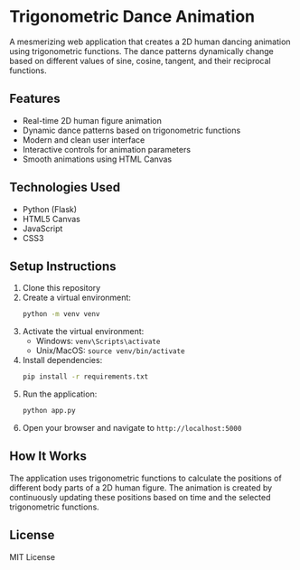 # Trigonometric Dance Animation

A mesmerizing web application that creates a 2D human dancing animation using trigonometric functions. The dance patterns dynamically change based on different values of sine, cosine, tangent, and their reciprocal functions.

## Features

- Real-time 2D human figure animation
- Dynamic dance patterns based on trigonometric functions
- Modern and clean user interface
- Interactive controls for animation parameters
- Smooth animations using HTML Canvas

## Technologies Used

- Python (Flask)
- HTML5 Canvas
- JavaScript
- CSS3

## Setup Instructions

1. Clone this repository
2. Create a virtual environment:
   ```bash
   python -m venv venv
   ```
3. Activate the virtual environment:
   - Windows: `venv\Scripts\activate`
   - Unix/MacOS: `source venv/bin/activate`
4. Install dependencies:
   ```bash
   pip install -r requirements.txt
   ```
5. Run the application:
   ```bash
   python app.py
   ```
6. Open your browser and navigate to `http://localhost:5000`

## How It Works

The application uses trigonometric functions to calculate the positions of different body parts of a 2D human figure. The animation is created by continuously updating these positions based on time and the selected trigonometric functions.

## License

MIT License 